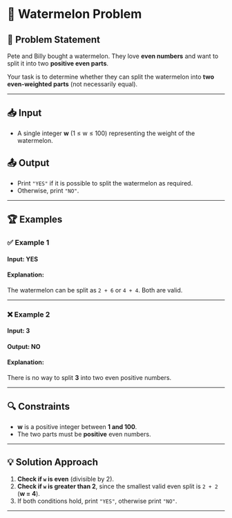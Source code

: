 # 🍉 Watermelon Problem  

## 📝 Problem Statement  
Pete and Billy bought a watermelon. They love **even numbers** and want to split it into two **positive even parts**.  

Your task is to determine whether they can split the watermelon into **two even-weighted parts** (not necessarily equal).  

---

## 📥 Input  
- A single integer **w** (1 ≤ w ≤ 100) representing the weight of the watermelon.  

## 📤 Output  
- Print `"YES"` if it is possible to split the watermelon as required.  
- Otherwise, print `"NO"`.  

---

## 🏆 Examples  

### ✅ Example 1  
#### **Input: YES**

#### **Explanation:**  
The watermelon can be split as `2 + 6` or `4 + 4`. Both are valid.  

---

### ❌ Example 2  
#### **Input: 3** 
#### **Output: NO**  

#### **Explanation:**  
There is no way to split **3** into two even positive numbers.  

---

## 🔍 Constraints  
- **w** is a positive integer between **1 and 100**.  
- The two parts must be **positive** even numbers.  

---

## 💡 Solution Approach  

1. **Check if `w` is even** (divisible by 2).  
2. **Check if `w` is greater than 2**, since the smallest valid even split is `2 + 2` (**w = 4**).  
3. If both conditions hold, print `"YES"`, otherwise print `"NO"`.  

---


